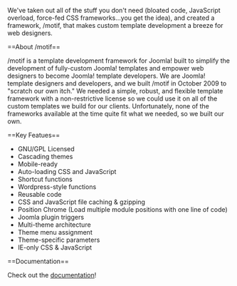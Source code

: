We've taken out all of the stuff you don't need (bloated code, JavaScript overload, force-fed CSS frameworks...you get the idea), and created a framework, /motif, that makes custom template development a breeze for web designers.


==About /motif==

/motif is a template development framework for Joomla! built to simplify the development of fully-custom Joomla! templates and empower web designers to become Joomla! template developers. We are Joomla! template designers and developers, and we built /motif in October 2009 to "scratch our own itch." We needed a simple, robust, and flexible template framework with a non-restrictive license so we could use it on all of the custom templates we build for our clients. Unfortunately, none of the frameworks available at the time quite fit what we needed, so we built our own.

==Key Featues==

* GNU/GPL Licensed
* Cascading themes
* Mobile-ready
* Auto-loading CSS and JavaScript
* Shortcut functions
* Wordpress-style functions
* Reusable code
* CSS and JavaScript file caching & gzipping
* Position Chrome (Load multiple module positions with one line of code)
* Joomla plugin triggers
* Multi-theme architecture
* Theme menu assignment
* Theme-specific parameters
* IE-only CSS & JavaScript

==Documentation==


Check out the [documentation](http://themeables.com/motif/documentation)!